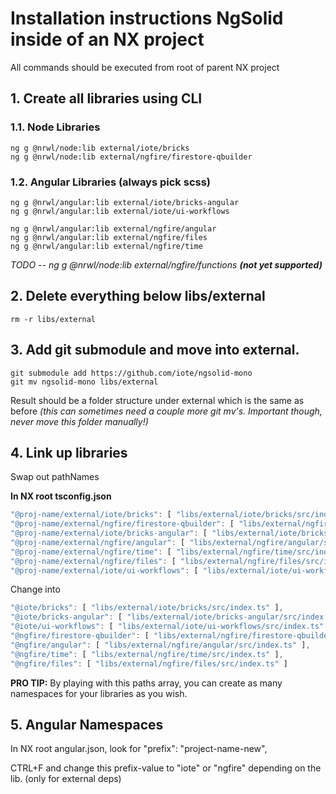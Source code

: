 # Installation instructions NgSolid inside of an NX project

All commands should be executed from root of parent NX project

## 1. Create all libraries using CLI

### 1.1. Node Libraries

```
ng g @nrwl/node:lib external/iote/bricks   
ng g @nrwl/node:lib external/ngfire/firestore-qbuilder   
```

### 1.2. Angular Libraries (always pick scss)

```
ng g @nrwl/angular:lib external/iote/bricks-angular
ng g @nrwl/angular:lib external/iote/ui-workflows

ng g @nrwl/angular:lib external/ngfire/angular
ng g @nrwl/angular:lib external/ngfire/files
ng g @nrwl/angular:lib external/ngfire/time
```

<i>TODO</i>
<i>-- ng g @nrwl/node:lib external/ngfire/functions <b>(not yet supported)</b></i>

## 2. Delete everything below libs/external

````
rm -r libs/external
````

## 3. Add git submodule and move into external.

````
git submodule add https://github.com/iote/ngsolid-mono
git mv ngsolid-mono libs/external
````
Result should be a folder structure under external which is the same as before 
<i>(this can sometimes need a couple more git mv's. Important though, never move this folder manually!)</i>

## 4. Link up libraries

Swap out pathNames

<b>In NX root tsconfig.json</b>
````javascript
"@proj-name/external/iote/bricks": [ "libs/external/iote/bricks/src/index.ts" ],
"@proj-name/external/ngfire/firestore-qbuilder": [ "libs/external/ngfire/firestore-qbuilder/src/index.ts" ],
"@proj-name/external/iote/bricks-angular": [ "libs/external/iote/bricks-angular/src/index.ts" ],
"@proj-name/external/ngfire/angular": [ "libs/external/ngfire/angular/src/index.ts" ],
"@proj-name/external/ngfire/time": [ "libs/external/ngfire/time/src/index.ts" ],
"@proj-name/external/ngfire/files": [ "libs/external/ngfire/files/src/index.ts" ],
"@proj-name/external/iote/ui-workflows": [ "libs/external/iote/ui-workflows/src/index.ts" ]
````

Change into
````javascript
"@iote/bricks": [ "libs/external/iote/bricks/src/index.ts" ],
"@iote/bricks-angular": [ "libs/external/iote/bricks-angular/src/index.ts" ],
"@iote/ui-workflows": [ "libs/external/iote/ui-workflows/src/index.ts" ],
"@ngfire/firestore-qbuilder": [ "libs/external/ngfire/firestore-qbuilder/src/index.ts" ],
"@ngfire/angular": [ "libs/external/ngfire/angular/src/index.ts" ],
"@ngfire/time": [ "libs/external/ngfire/time/src/index.ts" ],
"@ngfire/files": [ "libs/external/ngfire/files/src/index.ts" ]
````

<b>PRO TIP:</b> By playing with this paths array, you can create as many namespaces for your libraries as you wish.

## 5. Angular Namespaces

In NX root angular.json, look for "prefix": "project-name-new",

CTRL+F and change this prefix-value to "iote" or "ngfire" depending on the lib. (only for external deps)
